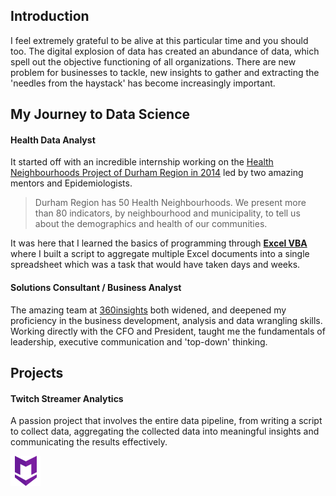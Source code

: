 

## Introduction
I feel extremely grateful to be alive at this particular time and you should too. The digital explosion of data has created an abundance of data, which spell out the objective functioning of all organizations. There are new problem for businesses to tackle, new insights to gather and extracting the 'needles from the haystack' has become increasingly important.  


## **My Journey to Data Science**

#### **Health Data Analyst**
It started off with an incredible internship working on the [Health Neighbourhoods Project of Durham Region in 2014](https://www.durham.ca/en/health-and-wellness/health-neighbourhoods.aspx) led by two amazing mentors and Epidemiologists. 

> Durham Region has 50 Health Neighbourhoods. We present more than 80 indicators, by neighbourhood and municipality, to tell us about the demographics and health of our communities.

It was here that I learned the basics of programming through **[Excel VBA](https://docs.microsoft.com/en-us/office/vba/library-reference/concepts/getting-started-with-vba-in-office)** where I built a script to aggregate multiple Excel documents into a single spreadsheet which was a task that would have taken days and weeks. 



#### **Solutions Consultant / Business Analyst**
The amazing team at [360insights](https://360insights.com/) both widened, and deepened my proficiency in the business development, analysis and data wrangling skills. Working directly with the CFO and President, taught me the fundamentals of leadership, executive communication and 'top-down' thinking.


## Projects

#### **Twitch Streamer Analytics**
A passion project that involves the entire data pipeline, from writing a script to collect data, aggregating the collected data into meaningful insights and communicating the results effectively. 

![FamerlyLogo](https://github.com/adam-p/markdown-here/raw/master/src/common/images/icon48.png "FamerlyLogo")
